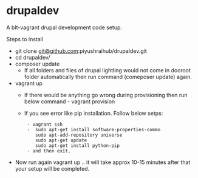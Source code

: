 # drupaldev
A blt-vagrant drupal development code setup.


Steps to install

- git clone git@github.com:piyushraihub/drupaldev.git
- cd drupaldev/
- composer update
   - If all folders and files of drupal lightling would not come in docroot folder automatically then run command (comeposer update) again.
- vagrant up
  - If there would be anything go wrong during provisioning then run below command 
         - vagrant provision         
  - If you see error like pip installation. Follow below setps:
  
         - vagrant ssh          
         -  sudo apt-get install software-properties-commo
            sudo apt-add-repository universe
            sudo apt-get update
            sudo apt-get install python-pip
         - and then exit.
- Now run again vagrant up .. it will take approx 10-15 minutes after that your setup will be completed.
